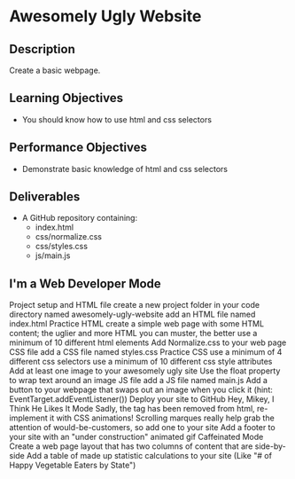 # Awesomely Ugly Website
## Description
Create a basic webpage.

## Learning Objectives
- You should know how to use html and css selectors

## Performance Objectives
- Demonstrate basic knowledge of html and css selectors

## Deliverables
- A GitHub repository containing:
  - index.html
  - css/normalize.css
  - css/styles.css
  - js/main.js

## I'm a Web Developer Mode
Project setup and HTML file
create a new project folder in your code directory named awesomely-ugly-website
add an HTML file named index.html
Practice HTML
create a simple web page with some HTML content; the uglier and more HTML you can muster, the better
use a minimum of 10 different html elements
Add Normalize.css to your web page
CSS file
add a CSS file named styles.css
Practice CSS
use a minimum of 4 different css selectors
use a minimum of 10 different css style attributes
Add at least one image to your awesomely ugly site
Use the float property to wrap text around an image
JS file
add a JS file named main.js
Add a button to your webpage that swaps out an image when you click it (hint: EventTarget.addEventListener())
Deploy your site to GitHub
Hey, Mikey, I Think He Likes It Mode
Sadly, the <blink> tag has been removed from html, re-implement it with CSS animations!
Scrolling marques really help grab the attention of would-be-customers, so add one to your site
Add a footer to your site with an "under construction" animated gif
Caffeinated Mode
Create a web page layout that has two columns of content that are side-by-side
Add a table of made up statistic calculations to your site (Like "# of Happy Vegetable Eaters by State")
